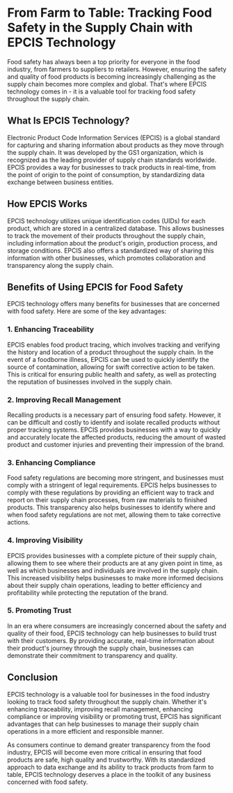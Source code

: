 # From Farm to Table: Tracking Food Safety in the Supply Chain with EPCIS Technology

Food safety has always been a top priority for everyone in the food industry, from farmers to suppliers to retailers. However, ensuring the safety and quality of food products is becoming increasingly challenging as the supply chain becomes more complex and global. That's where EPCIS technology comes in - it is a valuable tool for tracking food safety throughout the supply chain.

## What Is EPCIS Technology?

Electronic Product Code Information Services (EPCIS) is a global standard for capturing and sharing information about products as they move through the supply chain. It was developed by the GS1 organization, which is recognized as the leading provider of supply chain standards worldwide. EPCIS provides a way for businesses to track products in real-time, from the point of origin to the point of consumption, by standardizing data exchange between business entities.

## How EPCIS Works

EPCIS technology utilizes unique identification codes (UIDs) for each product, which are stored in a centralized database. This allows businesses to track the movement of their products throughout the supply chain, including information about the product's origin, production process, and storage conditions. EPCIS also offers a standardized way of sharing this information with other businesses, which promotes collaboration and transparency along the supply chain.

## Benefits of Using EPCIS for Food Safety

EPCIS technology offers many benefits for businesses that are concerned with food safety. Here are some of the key advantages:

### 1. Enhancing Traceability

EPCIS enables food product tracing, which involves tracking and verifying the history and location of a product throughout the supply chain. In the event of a foodborne illness, EPCIS can be used to quickly identify the source of contamination, allowing for swift corrective action to be taken. This is critical for ensuring public health and safety, as well as protecting the reputation of businesses involved in the supply chain.

### 2. Improving Recall Management

Recalling products is a necessary part of ensuring food safety. However, it can be difficult and costly to identify and isolate recalled products without proper tracking systems. EPCIS provides businesses with a way to quickly and accurately locate the affected products, reducing the amount of wasted product and customer injuries and preventing their impression of the brand.

### 3. Enhancing Compliance

Food safety regulations are becoming more stringent, and businesses must comply with a stringent of legal requirements. EPCIS helps businesses to comply with these regulations by providing an efficient way to track and report on their supply chain processes, from raw materials to finished products. This transparency also helps businesses to identify where and when food safety regulations are not met, allowing them to take corrective actions.

### 4. Improving Visibility

EPCIS provides businesses with a complete picture of their supply chain, allowing them to see where their products are at any given point in time, as well as which businesses and individuals are involved in the supply chain. This increased visibility helps businesses to make more informed decisions about their supply chain operations, leading to better efficiency and profitability while protecting the reputation of the brand.

### 5. Promoting Trust

In an era where consumers are increasingly concerned about the safety and quality of their food, EPCIS technology can help businesses to build trust with their customers. By providing accurate, real-time information about their product's journey through the supply chain, businesses can demonstrate their commitment to transparency and quality.

## Conclusion

EPCIS technology is a valuable tool for businesses in the food industry looking to track food safety throughout the supply chain. Whether it's enhancing traceability, improving recall management, enhancing compliance or improving visibility or promoting trust, EPCIS has significant advantages that can help businesses to manage their supply chain operations in a more efficient and responsible manner.

As consumers continue to demand greater transparency from the food industry, EPCIS will become even more critical in ensuring that food products are safe, high quality and trustworthy. With its standardized approach to data exchange and its ability to track products from farm to table, EPCIS technology deserves a place in the toolkit of any business concerned with food safety.
